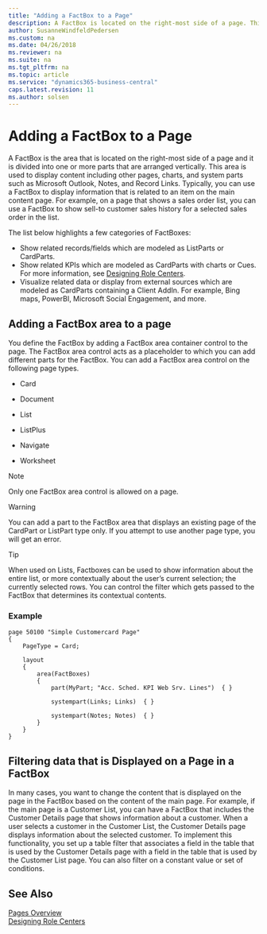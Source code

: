 ```yaml
---
title: "Adding a FactBox to a Page"
description: A FactBox is located on the right-most side of a page. This area is used to display content including other pages, charts, and system parts such as Microsoft Outlook, Notes, and Record Links.
author: SusanneWindfeldPedersen
ms.custom: na
ms.date: 04/26/2018
ms.reviewer: na
ms.suite: na
ms.tgt_pltfrm: na
ms.topic: article
ms.service: "dynamics365-business-central"
caps.latest.revision: 11
ms.author: solsen
---
```

# Adding a FactBox to a Page
A FactBox is the area that is located on the right-most side of a page and it is divided into one or more parts that are arranged vertically. This area is used to display content including other pages, charts, and system parts such as Microsoft Outlook, Notes, and Record Links. Typically, you can use a FactBox to display information that is related to an item on the main content page. For example, on a page that shows a sales order list, you can use a FactBox to show sell-to customer sales history for a selected sales order in the list. 

The list below highlights a few categories of FactBoxes:

- Show related records/fields which are modeled as ListParts or CardParts.
- Show related KPIs which are modeled as CardParts with charts or Cues. For more information, see [Designing Role Centers](devenv-designing-role-centers.md).
- Visualize related data or display from external sources which are modeled as CardParts containing a Client AddIn. For example, Bing maps, PowerBI, Microsoft Social Engagement, and more. 
  
## Adding a FactBox area to a page
You define the FactBox by adding a FactBox area container control to the page. The FactBox area control acts as a placeholder to which you can add different parts for the FactBox. You can add a FactBox area control on the following page types. 
  
-   Card  
  
-   Document  
  
-   List  
  
-   ListPlus  
  
-   Navigate  
  
-   Worksheet 

> [!NOTE]  
> Only one FactBox area control is allowed on a page. 

> [!WARNING]  
> You can add a part to the FactBox area that displays an existing page of the CardPart or ListPart type only. If you attempt to use another page type, you will get an error. 

> [!TIP]  
> When used on Lists, Factboxes can be used to show information about the entire list, or more contextually about the user’s current selection; the currently selected rows. You can control the filter which gets passed to the FactBox that determines its contextual contents. 

### Example

```
page 50100 "Simple Customercard Page"
{
    PageType = Card;
 
    layout
    {
        area(FactBoxes)
        {
            part(MyPart; "Acc. Sched. KPI Web Srv. Lines")  { }

            systempart(Links; Links)  { } 
         
            systempart(Notes; Notes)  { }         
        }
    }
}
```
## Filtering data that is Displayed on a Page in a FactBox
In many cases, you want to change the content that is displayed on the page in the FactBox based on the content of the main page. For example, if the main page is a Customer List, you can have a FactBox that includes the Customer Details page that shows information about a customer. When a user selects a customer in the Customer List, the Customer Details page displays information about the selected customer. To implement this functionality, you set up a table filter that associates a field in the table that is used by the Customer Details page with a field in the table that is used by the Customer List page. You can also filter on a constant value or set of conditions. 

## See Also  
[Pages Overview](devenv-pages-overview.md)   
[Designing Role Centers](devenv-designing-role-centers.md)  

